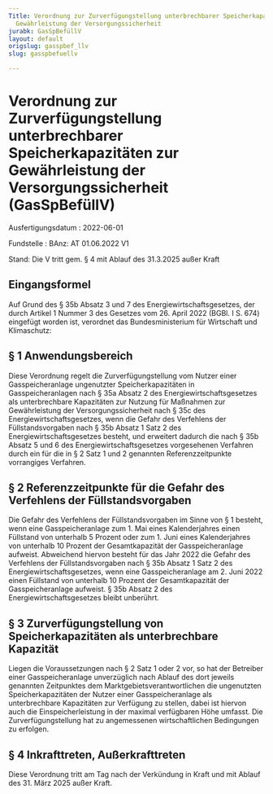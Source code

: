 ```yaml
---
Title: Verordnung zur Zurverfügungstellung unterbrechbarer Speicherkapazitäten zur
  Gewährleistung der Versorgungssicherheit
jurabk: GasSpBefüllV
layout: default
origslug: gasspbef_llv
slug: gasspbefuellv

---
```


# Verordnung zur Zurverfügungstellung unterbrechbarer Speicherkapazitäten zur Gewährleistung der Versorgungssicherheit (GasSpBefüllV)

Ausfertigungsdatum
:   2022-06-01

Fundstelle
:   BAnz: AT 01.06.2022 V1

Stand: Die V tritt gem. § 4 mit Ablauf des 31.3.2025 außer Kraft

## Eingangsformel

Auf Grund des § 35b Absatz 3 und 7 des Energiewirtschaftsgesetzes, der durch Artikel 1 Nummer 3 des Gesetzes vom 26. April 2022 (BGBl. I S. 674) eingefügt worden ist, verordnet das Bundesministerium für Wirtschaft und Klimaschutz:


## § 1 Anwendungsbereich

Diese Verordnung regelt die Zurverfügungstellung vom Nutzer einer Gasspeicheranlage ungenutzter Speicherkapazitäten in Gasspeicheranlagen nach § 35a Absatz 2 des Energiewirtschaftsgesetzes als unterbrechbare Kapazitäten zur Nutzung für Maßnahmen zur Gewährleistung der Versorgungssicherheit nach § 35c des Energiewirtschaftsgesetzes, wenn die Gefahr des Verfehlens der Füllstandsvorgaben nach § 35b Absatz 1 Satz 2 des Energiewirtschaftsgesetzes besteht, und erweitert dadurch die nach § 35b Absatz 5 und 6 des Energiewirtschaftsgesetzes vorgesehenen Verfahren durch ein für die in § 2 Satz 1 und 2 genannten Referenzzeitpunkte vorrangiges Verfahren.


## § 2 Referenzzeitpunkte für die Gefahr des Verfehlens der Füllstandsvorgaben

Die Gefahr des Verfehlens der Füllstandsvorgaben im Sinne von § 1 besteht, wenn eine Gasspeicheranlage zum 1. Mai eines Kalenderjahres einen Füllstand von unterhalb 5 Prozent oder zum 1. Juni eines Kalenderjahres von unterhalb 10 Prozent der Gesamtkapazität der Gasspeicheranlage aufweist. Abweichend hiervon besteht für das Jahr 2022 die Gefahr des Verfehlens der Füllstandsvorgaben nach § 35b Absatz 1 Satz 2 des Energiewirtschaftsgesetzes, wenn eine Gasspeicheranlage am 2. Juni 2022 einen Füllstand von unterhalb 10 Prozent der Gesamtkapazität der Gasspeicheranlage aufweist. § 35b Absatz 2 des Energiewirtschaftsgesetzes bleibt unberührt.


## § 3 Zurverfügungstellung von Speicherkapazitäten als unterbrechbare Kapazität

Liegen die Voraussetzungen nach § 2 Satz 1 oder 2 vor, so hat der Betreiber einer Gasspeicheranlage unverzüglich nach Ablauf des dort jeweils genannten Zeitpunktes dem Marktgebietsverantwortlichen die ungenutzten Speicherkapazitäten der Nutzer einer Gasspeicheranlage als unterbrechbare Kapazitäten zur Verfügung zu stellen, dabei ist hiervon auch die Einspeicherleistung in der maximal verfügbaren Höhe umfasst. Die Zurverfügungstellung hat zu angemessenen wirtschaftlichen Bedingungen zu erfolgen.


## § 4 Inkrafttreten, Außerkrafttreten

Diese Verordnung tritt am Tag nach der Verkündung in Kraft und mit Ablauf des 31. März 2025 außer Kraft.

